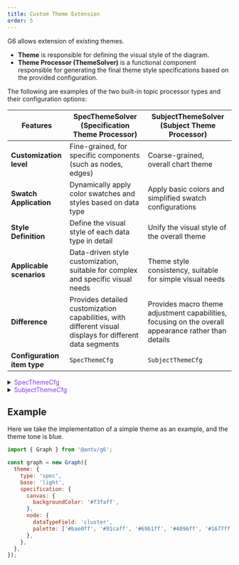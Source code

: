 ```yaml
---
title: Custom Theme Extension
order: 5
---
```


G6 allows extension of existing themes.

- **Theme** is responsible for defining the visual style of the diagram.
- **Theme Processor (ThemeSolver)** is a functional component responsible for generating the final theme style specifications based on the provided configuration.

The following are examples of the two built-in topic processor types and their configuration options:

| Features                    | SpecThemeSolver (Specification Theme Processor)                                                          | SubjectThemeSolver (Subject Theme Processor)                                                         |
| --------------------------- | -------------------------------------------------------------------------------------------------------- | ---------------------------------------------------------------------------------------------------- |
| **Customization level**     | Fine-grained, for specific components (such as nodes, edges)                                             | Coarse-grained, overall chart theme                                                                  |
| **Swatch Application**      | Dynamically apply color swatches and styles based on data type                                           | Apply basic colors and simplified swatch configurations                                              |
| **Style Definition**        | Define the visual style of each data type in detail                                                      | Unify the visual style of the overall theme                                                          |
| **Applicable scenarios**    | Data-driven style customization, suitable for complex and specific visual needs                          | Theme style consistency, suitable for simple visual needs                                            |
| **Difference**              | Provides detailed customization capabilities, with different visual displays for different data segments | Provides macro theme adjustment capabilities, focusing on the overall appearance rather than details |
| **Configuration item type** | `SpecThemeCfg`                                                                                           | `SubjectThemeCfg`                                                                                    |

<details>

<summary><span style="color: #873bf4; cursor: pointer">SpecThemeCfg</span></summary>

```typescript
type SpecThemeCfg = { type: 'spec' } & SpecThemeSolverOptions;

/**
 * The type of color palette can be a hexadecimal color string array or an object. The key is the data type name, and the value is the hexadecimal color value.
 */
type Palette = string[] | { [dataType: string]: string };
type ITEM_TYPE = 'node' | 'edge' | 'combo';
type SpecThemeSolverOptions = {
  /**
   * The built-in theme that the custom theme is based on, defaults to 'light'
   */
  base: 'light' | 'dark';
  specification: {
    [itemType: ITEM_TYPE]: {
      /**
       * The data type field of node/edge/combo. For example, if the node is classified according to the 'cluster' field, you can specify dataTypeField: 'cluster', and then the color will be selected from the color palette based on this classification.
       */
      dataTypeField: string;
      /**
       * Swatches
       */
      palette: Palette;
      /**
       * Customize the style of the graphics corresponding to the color palette
       */
      getStyleSets: (palette: Palette) => {
        default: {
          [shapeId: string]: ShapeStyle;
        };
        [stateName: string]: {
          [shapeId: string]: ShapeStyle;
        };
      };
    };
    canvas?: {
      /**
       * Configuration of the canvas background color. If not configured, it will follow the default color of base.
       */
      backgroundColor: string;
      [cssName: string]: unknown;
    };
  };
};
```

</details>

<details>

<summary><span style="color: #873bf4; cursor: pointer">SubjectThemeCfg</span></summary>

```typescript
type SubjectThemeCfg = { type: 'subject' } & SubjectThemeSolverOptions;

/**
 * The type of color palette can be a hexadecimal color string array or an object. The key is the data type name, and the value is the hexadecimal color value.
 */
type Palette = string[] | { [dataType: string]: string };
type ITEM_TYPE = 'node' | 'edge' | 'combo';
type SubjectThemeSolverOptions = {
  /**
   * The built-in theme that the custom theme is based on, defaults to 'light'
   */
  base: 'light' | 'dark';
  baseColor: string;
  specification?: {
    [itemType: ITEM_TYPE]: {
      /**
       * The data type field of node/edge/combo. For example, if the node is classified according to the 'cluster' field, you can specify dataTypeField: 'cluster', and then the color will be selected from the color palette based on this classification.
       */
      dataTypeField: string;
      /**
       * Swatches
       */
      palette: Palette;
    };
    canvas?: {
      /**
       * Configuration of the canvas background color. If not configured, it will follow the default color of base.
       */
      backgroundColor: string;
      [cssName: string]: unknown;
    };
  };
};
```

</details>

## Example

Here we take the implementation of a simple theme as an example, and the theme tone is blue.

```javascript
import { Graph } from '@antv/g6';

const graph = new Graph({
  theme: {
    type: 'spec',
    base: 'light',
    specification: {
      canvas: {
        backgroundColor: '#f3faff',
      },
      node: {
        dataTypeField: 'cluster',
        palette: ['#bae0ff', '#91caff', '#69b1ff', '#4096ff', '#1677ff', '#0958d9', '#003eb3', '#002c8c', '#001d66'],
      },
    },
  },
});
```
